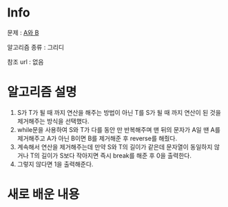 # Info

문제 : [A와 B](https://www.acmicpc.net/problem/12904)

알고리즘 종류 : 그리디

참조 url : 없음

# 알고리즘 설명

1. S가 T가 될 때 까지 연산을 해주는 방법이 아닌 T를 S가 될 때 까지 연산이 된 것을 제거해주는 방식을 선택했다.
2. while문을 사용하여 S와 T가 다를 동안 만 반복해주며 맨 뒤의 문자가 A일 땐 A를 제거해주고 A가 아닌 B이면 B를 제거해준 후 reverse를 해줬다.
3. 계속해서 연산을 제거해주는데 만약 S와 T의 길이가 같은데 문자열이 동일하지 않거나 T의 길이가 S보다 작아지면 즉시 break를 해준 후 0을 출력한다.
4. 그렇지 않다면 1을 출력해준다.

# 새로 배운 내용
